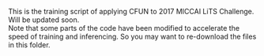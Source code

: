 This is the training script of applying CFUN to 2017 MICCAI LiTS Challenge. Will be updated soon.  
Note that some parts of the code have been modified to accelerate the speed of training and inferencing. So you may want to re-download the files in this folder.

